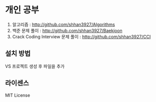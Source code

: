 # 개인 공부
1. 알고리즘 : http://github.com/shhan3927/Algorithms
2. 백준 문제 풀이 : http://github.com/shhan3927/Baekjoon
3. Crack Coding Interview 문제 풀이 : http://github.com/shhan3927/CCI


## 설치 방법
VS 프로젝트 생성 후 파일을 추가


## 라이센스
MIT License
